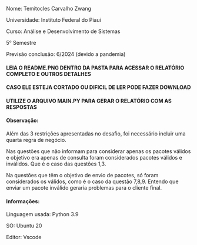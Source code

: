 Nome: Temitocles Carvalho Zwang

Universidade: Instituto Federal do Piaui

Curso: Análise e Desenvolvimento de Sistemas

5° Semestre

Previsão conclusão: 6/2024 (devido a pandemia)

#### LEIA O README.PNG DENTRO DA PASTA PARA ACESSAR O RELATÓRIO COMPLETO E OUTROS DETALHES
#### CASO ELE ESTEJA CORTADO OU DIFICIL DE LER PODE FAZER DOWNLOAD
#### UTILIZE O ARQUIVO MAIN.PY PARA GERAR O RELATÓRIO COM AS RESPOSTAS

#### Observação:

Além das 3 restrições apresentadas no desafio, foi necessário incluir uma quarta regra de negócio.


Nas questões que não informam para considerar apenas os pacotes válidos e objetivo era apenas de consulta foram considerados  pacotes válidos e inválidos. Que é o caso das questões 1,3.


Na questões que têm o objetivo de envio de pacotes, só foram considerados os válidos, como é o caso da questão 7,8,9. Entendo que enviar um pacote inválido geraria problemas para o cliente final.


#### Informações:

Linguagem usada: Python 3.9

SO: Ubuntu 20

Editor: Vscode



